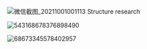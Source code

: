 ![微信截图_20211001001113](https://user-images.githubusercontent.com/90523160/135493153-049cd892-d179-4638-affb-30b1b530e232.png)
Structure research



![543168678376898490](https://user-images.githubusercontent.com/90523160/135490379-4bc99ca6-b957-4f61-9520-f47d625d5f5a.jpg)


![68673345578402957](https://user-images.githubusercontent.com/90523160/135490495-f7aacfb2-0c8c-4b7d-899a-c12640673a51.jpg)


